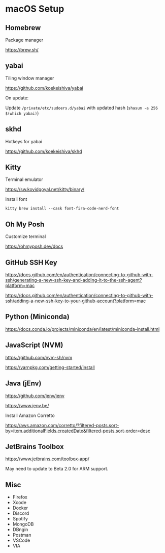 # macOS Setup

## Homebrew
Package manager

https://brew.sh/

## yabai
Tiling window manager

https://github.com/koekeishiya/yabai

On update:

Update `/private/etc/sudoers.d/yabai` with updated hash (`shasum -a 256 $(which yabai)`)

## skhd
Hotkeys for yabai

https://github.com/koekeishiya/skhd

## Kitty
Terminal emulator

https://sw.kovidgoyal.net/kitty/binary/

Install font
```
kitty brew install --cask font-fira-code-nerd-font
```

## Oh My Posh
Customize terminal

https://ohmyposh.dev/docs

## GitHub SSH Key
https://docs.github.com/en/authentication/connecting-to-github-with-ssh/generating-a-new-ssh-key-and-adding-it-to-the-ssh-agent?platform=mac

https://docs.github.com/en/authentication/connecting-to-github-with-ssh/adding-a-new-ssh-key-to-your-github-account?platform=mac

## Python (Miniconda)
https://docs.conda.io/projects/miniconda/en/latest/miniconda-install.html

## JavaScript (NVM)
https://github.com/nvm-sh/nvm

https://yarnpkg.com/getting-started/install

## Java (jEnv)
https://github.com/jenv/jenv

https://www.jenv.be/

Install Amazon Corretto

https://aws.amazon.com/corretto/?filtered-posts.sort-by=item.additionalFields.createdDate&filtered-posts.sort-order=desc

## JetBrains Toolbox
https://www.jetbrains.com/toolbox-app/

May need to update to Beta 2.0 for ARM support.

## Misc
- Firefox
- Xcode
- Docker
- Discord
- Spotify
- MongoDB
- DBngin
- Postman
- VSCode
- VIA
